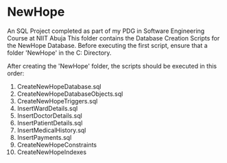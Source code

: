 # NewHope
An SQL Project completed as part of my PDG in Software Engineering Course at NIIT Abuja 
This folder contains the Database Creation Scripts for the NewHope Database. Before executing the first script, ensure that a folder 'NewHope' in the C: Directory.

After creating the 'NewHope' folder, the scripts should be executed in this order:
1. CreateNewHopeDatabase.sql
2. CreateNewHopeDatabaseObjects.sql
3. CreateNewHopeTriggers.sql
4. InsertWardDetails.sql
5. InsertDoctorDetails.sql
6. InsertPatientDetails.sql
7. InsertMedicalHistory.sql
8. InsertPayments.sql
9. CreateNewHopeConstraints
10. CreateNewHopeIndexes
